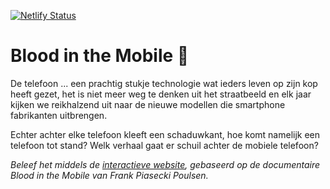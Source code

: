 [![Netlify Status](https://api.netlify.com/api/v1/badges/14d0872e-165b-4b6f-84d6-3a9e4fa0dd23/deploy-status)](https://app.netlify.com/sites/blood-in-the-mobile/deploys)

# Blood in the Mobile 📱

De telefoon ... een prachtig stukje technologie wat ieders leven op zijn kop heeft gezet, het is niet meer weg te denken uit het straatbeeld en elk jaar kijken we reikhalzend uit naar de nieuwe modellen die smartphone fabrikanten uitbrengen.

Echter achter elke telefoon kleeft een schaduwkant, hoe komt namelijk een telefoon tot stand? Welk verhaal gaat er schuil achter de mobiele telefoon?

_Beleef het middels de [interactieve website][url], gebaseerd op de documentaire Blood in the Mobile van Frank Piasecki Poulsen._

[url]: https://blood-in-the-mobile.netlify.app